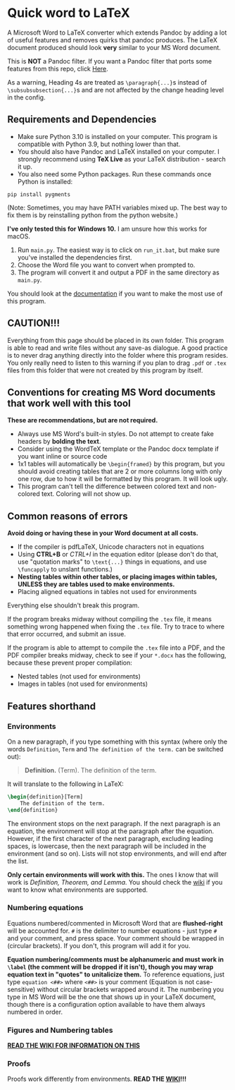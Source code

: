 # Quick word to LaTeX

A Microsoft Word to LaTeX converter which extends Pandoc 
by adding a lot of useful features and removes quirks 
that pandoc produces. The LaTeX document produced should look
**very** similar to your MS Word document.

This is **NOT** a Pandoc filter. If you want a Pandoc filter that ports some features
from this repo, click [Here](https://github.com/ICPRplshelp/MS-Word-Pandoc-Filters).

As a warning, Heading 4s are treated 
as ``\paragraph{...}``s instead of ``\subsubsubsection{...}``s and are not
affected by the change heading level in the config.

## Requirements and Dependencies

- Make sure Python 3.10 is installed on your computer.
This program is compatible with Python 3.9, but nothing lower than that.
- You should also have Pandoc and LaTeX installed
on your computer. I strongly recommend using
**TeX Live** as your LaTeX distribution - search
it up.
- You also need some Python packages. Run
these commands once Python is installed:

```
pip install pygments
```

(Note: Sometimes, you may have PATH variables mixed up. The best way to fix them is by reinstalling python from the python website.)


**I've only tested this for Windows 10.** I am unsure
how this works for macOS.

1. Run `main.py`. The easiest way is to click on `run_it.bat`, but make sure you've installed the dependencies first.
2. Choose the Word file you want to convert when
prompted to.
3. The program will convert it and output
a PDF in the same directory as `main.py`.

You should look at the [documentation](https://github.com/ICPRplshelp/Quick-word-to-LaTeX-4/tree/master/documentation)
if you want to make the most use of this program.

## CAUTION!!!
Everything from this page should be placed in its own folder. This program is able to read and write files without any save-as dialogue.
A good practice is to never drag anything directly into the folder where this program resides. You only really need to listen to this warning if you plan to drag `.pdf` or `.tex` files from this folder that were not created by this program by itself. 

## Conventions for creating MS Word documents that work well with this tool

**These are recommendations, but are not required.**

- Always use MS Word's built-in styles. Do not attempt to create fake headers by **bolding the text**.
- Consider using the WordTeX template or the Pandoc docx template if you want inline or source code
- 1x1 tables will automatically be `\begin{framed}` by this program, but you should avoid creating tables that are 2 or more columns long with only one row, due to how it will be formatted by this program. It will look ugly.
- This program can't tell the difference between colored text and non-colored text. Coloring will not show up.

## Common reasons of errors

**Avoid doing or having these in your Word document at all costs.**

- If the compiler is pdfLaTeX, Unicode characters not in equations
- Using **CTRL+B** or *CTRL+I* in the equation editor (please don't do that, use "quotation marks" to ``\text{...}`` things in equations, and use `\funcapply` to unslant functions.)
- **Nesting tables within other tables, or placing images within tables, UNLESS they are tables used to make environments.**
- Placing aligned equations in tables not used for environments

Everything else shouldn't break this program.


If the program breaks midway without compiling the ``.tex`` file,
it means something wrong happened when fixing the ``.tex`` file.
Try to trace to where that error occurred, and submit an issue.

If the program is able to attempt to compile the ``.tex`` file
into a PDF, and the PDF compiler breaks midway, check to see
if your `*.docx` has the following, because these prevent
proper compilation:

- Nested tables (not used for environments)
- Images in tables (not used for environments)

## Features shorthand

### Environments

On a new paragraph, if you type something with this syntax (where only the words `Definition`, `Term` and `The definition of the term.` can be switched out):

> **Definition.** (Term). The definition of the term.

It will translate to the following in LaTeX:

```tex
\begin{definition}[Term]
    The definition of the term.
\end{definition}
```

The environment stops on the next paragraph. If the next paragraph is an equation, the environment will stop at the paragraph after the equation. However,
if the first character of the next paragraph, excluding leading spaces, is lowercase, then the next paragraph will be included in the environment (and so on). Lists will not stop environments, and will end after the list.

**Only certain environments will work with this.**  The ones I know that will work is *Definition, Theorem, and Lemma.* You should check the [wiki](https://github.com/ICPRplshelp/Quick-word-to-LaTeX-4/wiki/Proofs-and-Environments) if you want to know what environments are supported.

### Numbering equations

Equations numbered/commented in Microsoft Word that are **flushed-right** will be accounted for. ``#`` is the delimiter to number equations - just type `#` and your comment, and press space. Your comment should be wrapped in (circular brackets). If you don't, this program will add it for you.

**Equation numbering/comments must be alphanumeric and must work in `\label` (the comment will be dropped if it isn't), though you may wrap equation text in "quotes" to unitalicize them.** To reference equations, just type ``equation <##>`` where `<##>` is your comment (Equation is not case-sensitive) without circular brackets wrapped around it. The numbering you type in MS Word will be
the one that shows up in your LaTeX document, though there is a configuration option available to have them always numbered in order.

### Figures and Numbering tables

**[READ THE WIKI FOR INFORMATION ON THIS](https://github.com/ICPRplshelp/Quick-word-to-LaTeX-4/wiki/Figure-and-Table-numbering)**


### Proofs

Proofs work differently from environments. **READ THE [WIKI](https://github.com/ICPRplshelp/Quick-word-to-LaTeX-4/wiki/Proofs-and-Environments)!!!**
